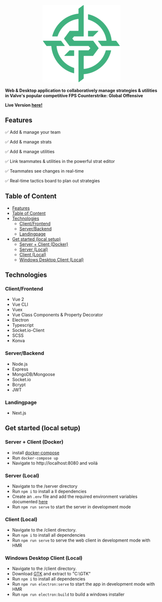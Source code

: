 <p align="center">
  <img src=".readme/stratbook_icon.svg" width="256">
</p>


__Web & Desktop application to collaboratively manage strategies & utilities in Valve's popular competitive FPS Counterstrike: Global Offensive__

__Live Version [here!](https://stratbook.pro)__

## Features

✅ Add & manage your team

✅ Add & manage strats

✅ Add & manage utilities

✅ Link teammates & utilities in the powerful strat editor

✅ Teammates see changes in real-time

✅ Real-time tactics board to plan out strategies


## Table of Content

- [Features](#features)
- [Table of Content](#table-of-content)
- [Technologies](#technologies)
  - [Client/Frontend](#clientfrontend)
  - [Server/Backend](#serverbackend)
  - [Landingpage](#landingpage)
- [Get started (local setup)](#get-started-local-setup)
  - [Server + Client (Docker)](#server--client-docker)
  - [Server (Local)](#server-local)
  - [Client (Local)](#client-local)
  - [Windows Desktop Client (Local)](#windows-desktop-client-local)

## Technologies

### Client/Frontend

- Vue 2
- Vue CLI
- Vuex
- Vue Class Components & Property Decorator
- Electron
- Typescript
- Socket.io-Client
- SCSS
- Konva

### Server/Backend

- Node.js
- Express
- MongoDB/Mongoose
- Socket.io
- Bcrypt
- JWT

### Landingpage

- Next.js

## Get started (local setup)

### Server + Client (Docker)

- install [docker-compose](https://docs.docker.com/compose/install/)
- Run `docker-compose up`
- Navigate to http://localhost:8080 and voilá

### Server (Local)

- Navigate to the /server directory
- Run `npm i` to install a
ll dependencies
- Create an `.env` file and add the required environment variables documented [here](https://github.com/JH1ller/csgo-stratbook/blob/master/server/README.md)
- Run `npm run serve` to start the server in development mode
### Client (Local)

- Navigate to the /client directory.
- Run `npm i` to install all dependencies
- Run `npm run serve` to serve the web client in development mode with HMR

### Windows Desktop Client (Local)

- Navigate to the /client directory.
- Download [GTK](https://download.gnome.org/binaries/win64/gtk+/2.22/gtk%2B-bundle_2.22.1-20101229_win64.zip) and extract to "C:\GTK\"
- Run `npm i` to install all dependencies
- Run `npm run electron:serve` to start the app in development mode with HMR
- Run `npm run electron:build` to build a windows installer


